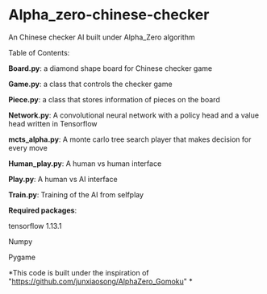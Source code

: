 # Alpha_zero-chinese-checker
An Chinese checker AI built under Alpha_Zero algorithm

Table of Contents:

**Board.py**: a diamond shape board for Chinese checker game

**Game.py**: a class that controls the checker game

**Piece.py**: a class that stores information of pieces on the board

**Network.py**: 
A convolutional neural network with a policy head and a value head written in Tensorflow

**mcts_alpha.py**:
A monte carlo tree search player that makes decision for every move

**Human_play.py**:
A human vs human interface

**Play.py**:
A human vs AI interface

**Train.py**:
Training of the AI from selfplay

**Required packages**:

tensorflow 1.13.1

Numpy

Pygame

*This code is built under the inspiration of "https://github.com/junxiaosong/AlphaZero_Gomoku" *

